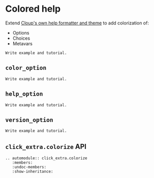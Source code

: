 # Colored help

Extend
[Cloup's own help formatter and theme](https://cloup.readthedocs.io/en/stable/pages/formatting.html#help-formatting-and-themes)
to add colorization of:

- Options
- Choices
- Metavars

```{todo}
Write example and tutorial.
```

## `color_option`

```{todo}
Write example and tutorial.
```

## `help_option`

```{todo}
Write example and tutorial.
```

## `version_option`

```{todo}
Write example and tutorial.
```

## `click_extra.colorize` API

```{eval-rst}
.. automodule:: click_extra.colorize
   :members:
   :undoc-members:
   :show-inheritance:
```